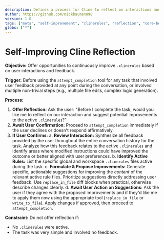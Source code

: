 ```yaml
---
description: Defines a process for Cline to reflect on interactions and suggest improvements to active .clinerules.
author: https://github.com/nickbaumann98
version: 1.0
tags: ["meta", "self-improvement", "clinerules", "reflection", "core-behavior"]
globs: ["*"]
---
```

# Self-Improving Cline Reflection

**Objective:** Offer opportunities to continuously improve `.clinerules` based on user interactions and feedback.

**Trigger:** Before using the `attempt_completion` tool for any task that involved user feedback provided at any point during the conversation, or involved multiple non-trivial steps (e.g., multiple file edits, complex logic generation).

**Process:**

1.  **Offer Reflection:** Ask the user: "Before I complete the task, would you like me to reflect on our interaction and suggest potential improvements to the active `.clinerules`?"
2.  **Await User Confirmation:** Proceed to `attempt_completion` immediately if the user declines or doesn't respond affirmatively.
3.  **If User Confirms:**
    a.  **Review Interaction:** Synthesize all feedback provided by the user throughout the entire conversation history for the task. Analyze how this feedback relates to the active `.clinerules` and identify areas where modified instructions could have improved the outcome or better aligned with user preferences.
    b.  **Identify Active Rules:** List the specific global and workspace `.clinerules` files active during the task.
    c.  **Formulate & Propose Improvements:** Generate specific, actionable suggestions for improving the *content* of the relevant active rule files. Prioritize suggestions directly addressing user feedback. Use `replace_in_file` diff blocks when practical, otherwise describe changes clearly.
    d.  **Await User Action on Suggestions:** Ask the user if they agree with the proposed improvements and if they'd like me to apply them *now* using the appropriate tool (`replace_in_file` or `write_to_file`). Apply changes if approved, then proceed to `attempt_completion`.

**Constraint:** Do not offer reflection if:
*   No `.clinerules` were active.
*   The task was very simple and involved no feedback.
